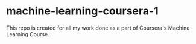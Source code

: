 # machine-learning-coursera-1
This repo is created for all my work done as a part of Coursera's Machine Learning Course.
